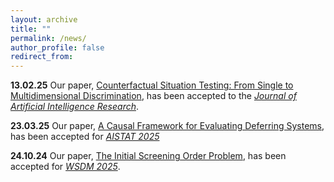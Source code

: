 ```yaml
---
layout: archive
title: ""
permalink: /news/
author_profile: false
redirect_from:
---
```


**13.02.25** Our paper, [Counterfactual Situation Testing: From Single to Multidimensional Discrimination](https://arxiv.org/abs/2502.01267), has been accepted to the *[Journal of Artificial Intelligence Research](https://www.jair.org/index.php/jair/SpecialTrack-FBAI)*.

**23.03.25** Our paper, [A Causal Framework for Evaluating Deferring Systems](https://arxiv.org/abs/2405.18902), has been accepted for *[AISTAT 2025](https://aistats.org/aistats2025//)*

**24.10.24** Our paper, [The Initial Screening Order Problem](https://arxiv.org/abs/2307.15398), has been accepted for *[WSDM 2025](https://www.wsdm-conference.org/2025/)*.

<!-- 

**07.23** I received the Best Reviewer Award at ICML 2024. 

**07.11** I defended succesfully my Ph.D. thesis. Many thanks to my examiners [Joshua Loftus](https://joshualoftus.com/) (LSE), [Mykola Pechenizkiy](https://www.tue.nl/en/research/researchers/mykola-pechenizkiy) (TU Eindhoven), and [Eirini Ntoutsi](https://www.unibw.de/home-en/appointment-of-professors/prof-eirini-ntoutsi) (Bundeswehr University Munich).

**07.01** I presented our paper, [Policy advice and best practices on bias and fairness in AI](https://link.springer.com/article/10.1007/s10676-024-09746-w), at ([EWAF 2024](https://2024.ewaf.org/home)) in Mainz, Germany.

**04.29** Our paper, [Policy advice and best practices on bias and fairness in AI](https://link.springer.com/article/10.1007/s10676-024-09746-w), has been published in *[Ethics and Information Technology](https://link.springer.com/journal/10676)*.

I have accepted a joint postdoc position with KU Leuven's [DTAI](https://wms.cs.kuleuven.be/dtai) and [LIRIS](https://feb.kuleuven.be/research/decision-sciences-and-information-management/liris/liris) research centers.

-->
